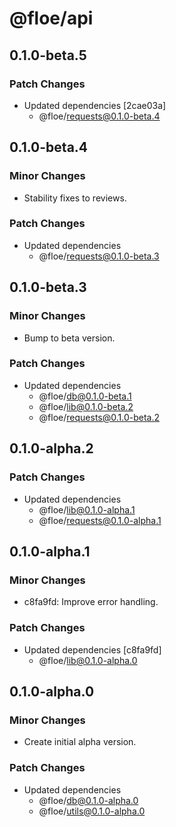 # @floe/api

## 0.1.0-beta.5

### Patch Changes

- Updated dependencies [2cae03a]
  - @floe/requests@0.1.0-beta.4

## 0.1.0-beta.4

### Minor Changes

- Stability fixes to reviews.

### Patch Changes

- Updated dependencies
  - @floe/requests@0.1.0-beta.3

## 0.1.0-beta.3

### Minor Changes

- Bump to beta version.

### Patch Changes

- Updated dependencies
  - @floe/db@0.1.0-beta.1
  - @floe/lib@0.1.0-beta.2
  - @floe/requests@0.1.0-beta.2

## 0.1.0-alpha.2

### Patch Changes

- Updated dependencies
  - @floe/lib@0.1.0-alpha.1
  - @floe/requests@0.1.0-alpha.1

## 0.1.0-alpha.1

### Minor Changes

- c8fa9fd: Improve error handling.

### Patch Changes

- Updated dependencies [c8fa9fd]
  - @floe/lib@0.1.0-alpha.0

## 0.1.0-alpha.0

### Minor Changes

- Create initial alpha version.

### Patch Changes

- Updated dependencies
  - @floe/db@0.1.0-alpha.0
  - @floe/utils@0.1.0-alpha.0
